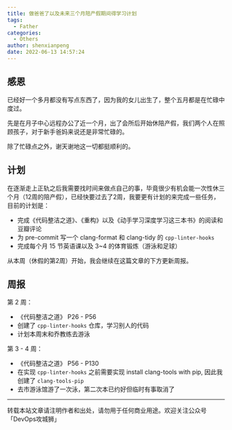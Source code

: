 ```yaml
---
title: 做爸爸了以及未来三个月陪产假期间得学习计划
tags:
  - Father
categories:
  - Others
author: shenxianpeng
date: 2022-06-13 14:57:24
---
```


## 感恩

已经好一个多月都没有写点东西了，因为我的女儿出生了，整个五月都是在忙碌中度过。

先是在月子中心远程办公了近一个月，出了会所后开始休陪产假，我们两个人在照顾孩子，对于新手爸妈来说还是非常忙碌的。

除了忙碌点之外，谢天谢地这一切都挺顺利的。

## 计划

在逐渐走上正轨之后我需要找时间来做点自己的事，毕竟很少有机会能一次性休三个月（12周的陪产假），已经快要过去了2周，我要更有计划的来完成一些任务，目前的计划是：

- 完成《代码整洁之道》、《重构》以及《动手学习深度学习这三本书》的阅读和豆瓣评论
- 为 pre-commit 写一个 clang-format 和 clang-tidy 的 `cpp-linter-hooks`
- 完成每个月 15 节英语课以及 3~4 的体育锻炼（游泳和足球）

从本周（休假的第2周）开始，我会继续在这篇文章的下方更新周报。

## 周报

第 2 周：

- 《代码整洁之道》 P26 - P56
- 创建了 `cpp-linter-hooks` 仓库，学习别人的代码
- 计划本周末和乔教练去游泳

第 3 - 4 周：

- 《代码整洁之道》 P56 - P130
- 在实现 `cpp-linter-hooks` 之前需要实现 install clang-tools with pip, 因此我创建了 `clang-tools-pip`
- 去市游泳馆游了一次泳，第二次本已约好但临时有事取消了

---

转载本站文章请注明作者和出处，请勿用于任何商业用途。欢迎关注公众号「DevOps攻城狮」
